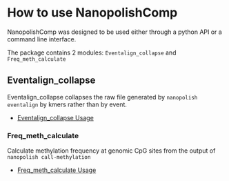 # How to use NanopolishComp

NanopolishComp was designed to be used either through a python API or a command line interface.

The package contains 2 modules: `Eventalign_collapse` and `Freq_meth_calculate`

## Eventalign_collapse

Eventalign_collapse collapses the raw file generated by `nanopolish eventalign` by kmers rather than by event.

* [Eventalign_collapse Usage](https://a-slide.github.io/NanopolishComp/demo/Eventalign_collapse_usage/)

### Freq_meth_calculate

Calculate methylation frequency at genomic CpG sites from the output of `nanopolish call-methylation`

* [Freq_meth_calculate Usage](https://a-slide.github.io/NanopolishComp/demo/Freq_meth_calculate_usage/)
